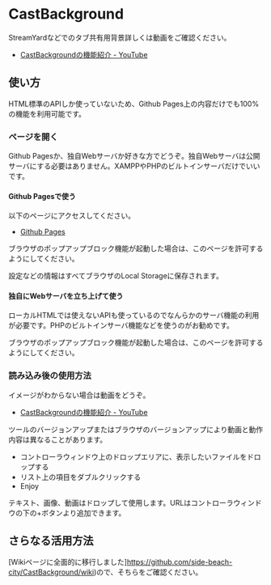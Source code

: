 # CastBackground

StreamYardなどでのタブ共有用背景詳しくは動画をご確認ください。

* [CastBackgroundの機能紹介 \- YouTube](https://www.youtube.com/watch?v=8tKcuzFIHqE)

## 使い方

HTML標準のAPIしか使っていないため、Github Pages上の内容だけでも100%の機能を利用可能です。

### ページを開く

Github Pagesか、独自Webサーバか好きな方でどうぞ。独自Webサーバは公開サーバにする必要はありません。XAMPPやPHPのビルトインサーバだけでいいです。

#### Github Pagesで使う

以下のページにアクセスしてください。

* [Github Pages](https://side-beach-city.github.io/CastBackground/)

ブラウザのポップアップブロック機能が起動した場合は、このページを許可するようにしてください。

設定などの情報はすべてブラウザのLocal Storageに保存されます。

#### 独自にWebサーバを立ち上げて使う

ローカルHTMLでは使えないAPIも使っているのでなんらかのサーバ機能の利用が必要です。PHPのビルトインサーバ機能などを使うのがお勧めです。

ブラウザのポップアップブロック機能が起動した場合は、このページを許可するようにしてください。

### 読み込み後の使用方法

イメージがわからない場合は動画をどうぞ。

* [CastBackgroundの機能紹介 \- YouTube](https://www.youtube.com/watch?v=8tKcuzFIHqE)

ツールのバージョンアップまたはブラウザのバージョンアップにより動画と動作内容は異なることがあります。

* コントローラウィンドウ上のドロップエリアに、表示したいファイルをドロップする
* リスト上の項目をダブルクリックする
* Enjoy

テキスト、画像、動画はドロップして使用します。URLはコントローラウィンドウの下の+ボタンより追加できます。

## さらなる活用方法

[Wikiページに全面的に移行しました]https://github.com/side-beach-city/CastBackground/wiki)ので、そちらをご確認ください。
